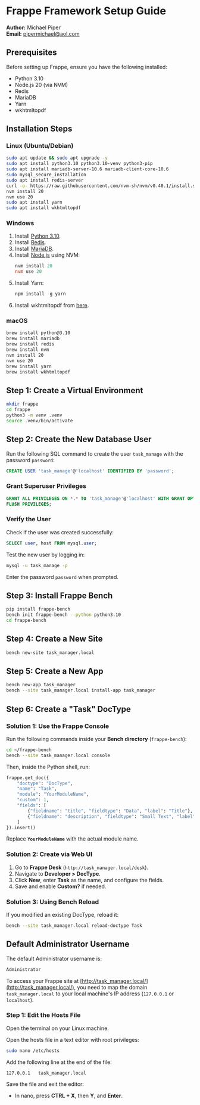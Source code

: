 # Frappe Framework Setup Guide

**Author:** Michael Piper\
**Email:** [pipermichael@aol.com](mailto:pipermichael@aol.com)

## Prerequisites

Before setting up Frappe, ensure you have the following installed:

- Python 3.10
- Node.js 20 (via NVM)
- Redis
- MariaDB
- Yarn
- wkhtmltopdf

## Installation Steps

### Linux (Ubuntu/Debian)

```bash
sudo apt update && sudo apt upgrade -y
sudo apt install python3.10 python3.10-venv python3-pip
sudo apt install mariadb-server-10.6 mariadb-client-core-10.6
sudo mysql_secure_installation
sudo apt install redis-server
curl -o- https://raw.githubusercontent.com/nvm-sh/nvm/v0.40.1/install.sh | bash
nvm install 20
nvm use 20
sudo apt install yarn
sudo apt install wkhtmltopdf
```

### Windows

1. Install [Python 3.10](https://www.python.org/downloads/).
2. Install [Redis](https://github.com/microsoftarchive/redis/releases).
3. Install [MariaDB](https://mariadb.org/download/).
4. Install [Node.js](https://nodejs.org/) using NVM:
   ```powershell
   nvm install 20
   nvm use 20
   ```
5. Install Yarn:
   ```powershell
   npm install -g yarn
   ```
6. Install wkhtmltopdf from [here](https://wkhtmltopdf.org/downloads.html).

### macOS

```bash
brew install python@3.10
brew install mariadb
brew install redis
brew install nvm
nvm install 20
nvm use 20
brew install yarn
brew install wkhtmltopdf
```

## Step 1: Create a Virtual Environment

```bash
mkdir frappe
cd frappe
python3 -m venv .venv
source .venv/bin/activate
```

## Step 2: Create the New Database User

Run the following SQL command to create the user `task_manage` with the password `password`:

```sql
CREATE USER 'task_manage'@'localhost' IDENTIFIED BY 'password';
```

### Grant Superuser Privileges

```sql
GRANT ALL PRIVILEGES ON *.* TO 'task_manage'@'localhost' WITH GRANT OPTION;
FLUSH PRIVILEGES;
```

### Verify the User

Check if the user was created successfully:

```sql
SELECT user, host FROM mysql.user;
```

Test the new user by logging in:

```bash
mysql -u task_manage -p
```

Enter the password `password` when prompted.

## Step 3: Install Frappe Bench

```bash
pip install frappe-bench
bench init frappe-bench --python python3.10
cd frappe-bench
```

## Step 4: Create a New Site

```bash
bench new-site task_manager.local
```

## Step 5: Create a New App

```bash
bench new-app task_manager
bench --site task_manager.local install-app task_manager
```

## Step 6: Create a "Task" DocType

### **Solution 1: Use the Frappe Console**

Run the following commands inside your **Bench directory** (`frappe-bench`):
```sh
cd ~/frappe-bench
bench --site task_manager.local console
```
Then, inside the Python shell, run:
```python
frappe.get_doc({
    "doctype": "DocType",
    "name": "Task",
    "module": "YourModuleName",
    "custom": 1,
    "fields": [
        {"fieldname": "title", "fieldtype": "Data", "label": "Title"},
        {"fieldname": "description", "fieldtype": "Small Text", "label": "Description"}
    ]
}).insert()
```
Replace **`YourModuleName`** with the actual module name.

### **Solution 2: Create via Web UI**
1. Go to **Frappe Desk** (`http://task_manager.local/desk`).
2. Navigate to **Developer > DocType**.
3. Click **New**, enter **Task** as the name, and configure the fields.
4. Save and enable **Custom?** if needed.

### **Solution 3: Using Bench Reload**
If you modified an existing DocType, reload it:
```sh
bench --site task_manager.local reload-doctype Task
```

## Default Administrator Username

The default Administrator username is:

```sh
Administrator
```

To access your Frappe site at [http://task_manager.local/](http://task_manager.local/), you need to map the domain `task_manager.local` to your local machine's IP address (`127.0.0.1` or `localhost`).

### Step 1: Edit the Hosts File

Open the terminal on your Linux machine.

Open the hosts file in a text editor with root privileges:

```bash
sudo nano /etc/hosts
```

Add the following line at the end of the file:

```
127.0.0.1   task_manager.local
```

Save the file and exit the editor:

- In nano, press **CTRL + X**, then **Y**, and **Enter**.

